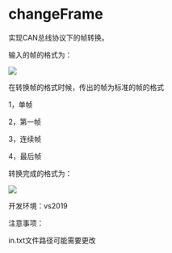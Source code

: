 # changeFrame

实现CAN总线协议下的帧转换。

输入的帧的格式为：

![](https://github.com/terrycch/changeFrame/raw/master/Assets/Image/pic1.png)

在转换帧的格式时候，传出的帧为标准的帧的格式

1，单帧

2，第一帧

3，连续帧

4，最后帧

转换完成的格式为：

![](https://github.com/terrycch/changeFrame/raw/master/Assets/Image/pic2.png)

开发环境：vs2019



注意事项：

in.txt文件路径可能需要更改